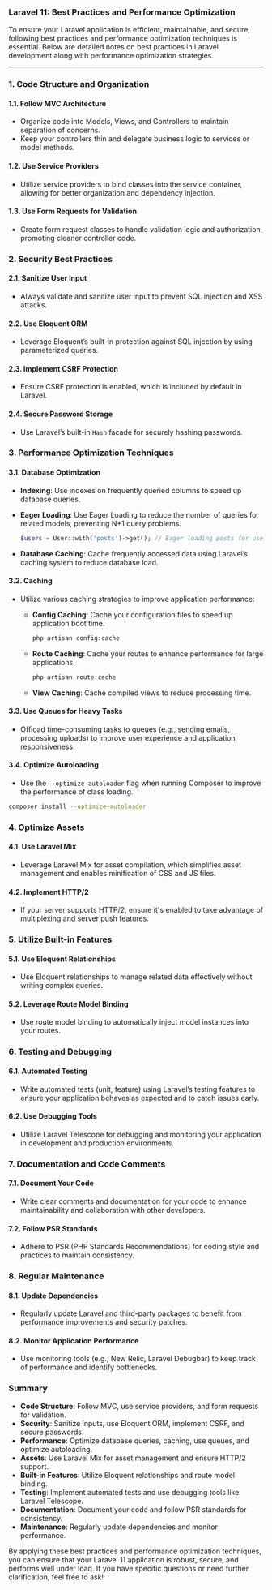 ### Laravel 11: Best Practices and Performance Optimization

To ensure your Laravel application is efficient, maintainable, and secure, following best practices and performance optimization techniques is essential. Below are detailed notes on best practices in Laravel development along with performance optimization strategies.

---

### 1. **Code Structure and Organization**

#### 1.1. **Follow MVC Architecture**
- Organize code into Models, Views, and Controllers to maintain separation of concerns.
- Keep your controllers thin and delegate business logic to services or model methods.

#### 1.2. **Use Service Providers**
- Utilize service providers to bind classes into the service container, allowing for better organization and dependency injection.

#### 1.3. **Use Form Requests for Validation**
- Create form request classes to handle validation logic and authorization, promoting cleaner controller code.

### 2. **Security Best Practices**

#### 2.1. **Sanitize User Input**
- Always validate and sanitize user input to prevent SQL injection and XSS attacks.

#### 2.2. **Use Eloquent ORM**
- Leverage Eloquent’s built-in protection against SQL injection by using parameterized queries.

#### 2.3. **Implement CSRF Protection**
- Ensure CSRF protection is enabled, which is included by default in Laravel.

#### 2.4. **Secure Password Storage**
- Use Laravel’s built-in `Hash` facade for securely hashing passwords.

### 3. **Performance Optimization Techniques**

#### 3.1. **Database Optimization**
- **Indexing**: Use indexes on frequently queried columns to speed up database queries.
- **Eager Loading**: Use Eager Loading to reduce the number of queries for related models, preventing N+1 query problems.
  
    ```php
    $users = User::with('posts')->get(); // Eager loading posts for users
    ```

- **Database Caching**: Cache frequently accessed data using Laravel’s caching system to reduce database load.

#### 3.2. **Caching**
- Utilize various caching strategies to improve application performance:
  - **Config Caching**: Cache your configuration files to speed up application boot time.
  
    ```bash
    php artisan config:cache
    ```

  - **Route Caching**: Cache your routes to enhance performance for large applications.
  
    ```bash
    php artisan route:cache
    ```

  - **View Caching**: Cache compiled views to reduce processing time.

#### 3.3. **Use Queues for Heavy Tasks**
- Offload time-consuming tasks to queues (e.g., sending emails, processing uploads) to improve user experience and application responsiveness.

#### 3.4. **Optimize Autoloading**
- Use the `--optimize-autoloader` flag when running Composer to improve the performance of class loading.

```bash
composer install --optimize-autoloader
```

### 4. **Optimize Assets**

#### 4.1. **Use Laravel Mix**
- Leverage Laravel Mix for asset compilation, which simplifies asset management and enables minification of CSS and JS files.

#### 4.2. **Implement HTTP/2**
- If your server supports HTTP/2, ensure it's enabled to take advantage of multiplexing and server push features.

### 5. **Utilize Built-in Features**

#### 5.1. **Use Eloquent Relationships**
- Use Eloquent relationships to manage related data effectively without writing complex queries.

#### 5.2. **Leverage Route Model Binding**
- Use route model binding to automatically inject model instances into your routes.

### 6. **Testing and Debugging**

#### 6.1. **Automated Testing**
- Write automated tests (unit, feature) using Laravel’s testing features to ensure your application behaves as expected and to catch issues early.

#### 6.2. **Use Debugging Tools**
- Utilize Laravel Telescope for debugging and monitoring your application in development and production environments.

### 7. **Documentation and Code Comments**

#### 7.1. **Document Your Code**
- Write clear comments and documentation for your code to enhance maintainability and collaboration with other developers.

#### 7.2. **Follow PSR Standards**
- Adhere to PSR (PHP Standards Recommendations) for coding style and practices to maintain consistency.

### 8. **Regular Maintenance**

#### 8.1. **Update Dependencies**
- Regularly update Laravel and third-party packages to benefit from performance improvements and security patches.

#### 8.2. **Monitor Application Performance**
- Use monitoring tools (e.g., New Relic, Laravel Debugbar) to keep track of performance and identify bottlenecks.

### Summary

- **Code Structure**: Follow MVC, use service providers, and form requests for validation.
- **Security**: Sanitize inputs, use Eloquent ORM, implement CSRF, and secure passwords.
- **Performance**: Optimize database queries, caching, use queues, and optimize autoloading.
- **Assets**: Use Laravel Mix for asset management and ensure HTTP/2 support.
- **Built-in Features**: Utilize Eloquent relationships and route model binding.
- **Testing**: Implement automated tests and use debugging tools like Laravel Telescope.
- **Documentation**: Document your code and follow PSR standards for consistency.
- **Maintenance**: Regularly update dependencies and monitor performance.

By applying these best practices and performance optimization techniques, you can ensure that your Laravel 11 application is robust, secure, and performs well under load. If you have specific questions or need further clarification, feel free to ask!